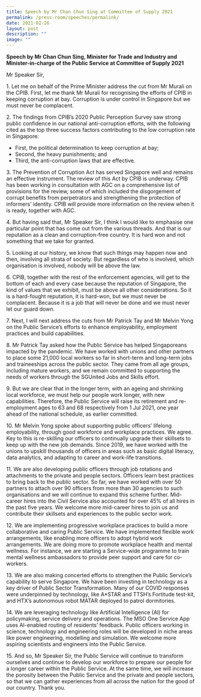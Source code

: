 ```yaml
---
title: Speech by Mr Chan Chun Sing at Committee of Supply 2021
permalink: /press-room/speeches/permalink/
date: 2021-02-26
layout: post
description: ""
image: ""
---
```

**Speech by Mr Chan Chun Sing, Minister for Trade and Industry and Minister-in-charge of the Public Service at Committee of Supply 2021**

Mr Speaker Sir, 

1\. Let me on behalf of the Prime Minister address the cut from Mr Murali on the CPIB. First, let me thank Mr Murali for recognising the efforts of CPIB in keeping corruption at bay. Corruption is under control in Singapore but we must never be complacent. 

2\. The findings from CPIB’s 2020 Public Perception Survey saw strong public confidence in our national anti-corruption efforts, with the following cited as the top three success factors contributing to the low corruption rate in Singapore:

*   First, the political determination to keep corruption at bay;
*   Second, the heavy punishments; and
*   Third, the anti-corruption laws that are effective.

3\. The Prevention of Corruption Act has served Singapore well and remains an effective instrument. The review of this Act by CPIB is underway. CPIB has been working in consultation with AGC on a comprehensive list of provisions for the review, some of which included the disgorgement of corrupt benefits from perpetrators and strengthening the protection of informers’ identity. CPIB will provide more information on the review when it is ready, together with AGC. 

4\. But having said that, Mr Speaker Sir, I think I would like to emphasise one particular point that has come out from the various threads. And that is our reputation as a clean and corruption-free country. It is hard won and not something that we take for granted. 

5\. Looking at our history, we know that such things may happen now and then, involving all strata of society. But regardless of who is involved, which organisation is involved, nobody will be above the law. 

6\. CPIB, together with the rest of the enforcement agencies, will get to the bottom of each and every case because the reputation of Singapore, the kind of values that we exhibit, must be above all other considerations. So it is a hard-fought reputation, it is hard-won, but we must never be complacent. Because it is a job that will never be done and we must never let our guard down.

7\. Next, I will next address the cuts from Mr Patrick Tay and Mr Melvin Yong on the Public Service’s efforts to enhance employability, employment practices and build capabilities. 

8\. Mr Patrick Tay asked how the Public Service has helped Singaporeans impacted by the pandemic. We have worked with unions and other partners to place some 21,000 local workers so far in short-term and long-term jobs and traineeships across the public sector. They came from all age groups, including mature workers, and we remain committed to supporting the needs of workers through the SGUnited Jobs and Skills effort. 

9\. But we are clear that in the longer term, with an ageing and shrinking local workforce, we must help our people work longer, with new capabilities. Therefore, the Public Service will raise its retirement and re-employment ages to 63 and 68 respectively from 1 Jul 2021, one year ahead of the national schedule, as earlier committed. 

10\. Mr Melvin Yong spoke about supporting public officers’ lifelong employability, through good workforce and workplace practices. We agree. Key to this is re-skilling our officers to continually upgrade their skillsets to keep up with the new job demands. Since 2019, we have worked with the unions to upskill thousands of officers in areas such as basic digital literacy, data analytics, and adapting to career and work-life transitions. 

11\. We are also developing public officers through job rotations and attachments to the private and people sectors. Officers learn best practices to bring back to the public sector. So far, we have worked with over 50 partners to attach over 90 officers from more than 30 agencies to such organisations and we will continue to expand this scheme further. Mid-career hires into the Civil Service also accounted for over 45% of all hires in the past five years. We welcome more mid-career hires to join us and contribute their skillsets and experiences to the public sector work. 

12\. We are implementing progressive workplace practices to build a more collaborative and caring Public Service. We have implemented flexible work arrangements, like enabling more officers to adopt hybrid work arrangements. We are doing more to promote workplace health and mental wellness. For instance, we are starting a Service-wide programme to train mental wellness ambassadors to provide peer support and care for co-workers.

13\. We are also making concerted efforts to strengthen the Public Service’s capability to serve Singapore. We have been investing in technology as a key driver of Public Sector Transformation. Many of our COVID responses were underpinned by technology, like A\*STAR and TTSH’s Fortitude test-kit, and HTX’s autonomous robot MATAR deployed to patrol dormitories. 

14\. We are leveraging technology like Artificial Intelligence (AI) for policymaking, service delivery and operations. The MSO One Service App uses AI-enabled routing of residents’ feedback. Public officers working in science, technology and engineering roles will be developed in niche areas like power engineering, modelling and simulation. We welcome more aspiring scientists and engineers into the Public Service. 

15\. And so, Mr Speaker Sir, the Public Service will continue to transform ourselves and continue to develop our workforce to prepare our people for a longer career within the Public Service. At the same time, we will increase the porosity between the Public Service and the private and people sectors, so that we can gather experiences from all across the nation for the good of our country. Thank you.